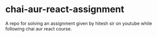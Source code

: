 # chai-aur-react-assignment
A repo for solving an assignment given by hitesh sir on youtube while following chai aur react course.
